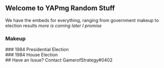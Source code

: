 ## Welcome to YAPmg Random Stuff
We have the embeds for everything, ranging from government makeup to election results _more is coming later I promise_ 

### Makeup
<div class="flourish-embed flourish-parliament" data-src="visualisation/9730092"><script src="https://public.flourish.studio/resources/embed.js"></script></div>
### 1984 Presidential Election
<div class="flourish-embed flourish-bar-chart-race" data-src="visualisation/9733234"><script src="https://public.flourish.studio/resources/embed.js"></script></div>
### 1984 House Election
<div class="flourish-embed flourish-chart" data-src="visualisation/9734136"><script src="https://public.flourish.studio/resources/embed.js"></script></div>
## Have an Issue?
Contact GamerofStrategy#0402
